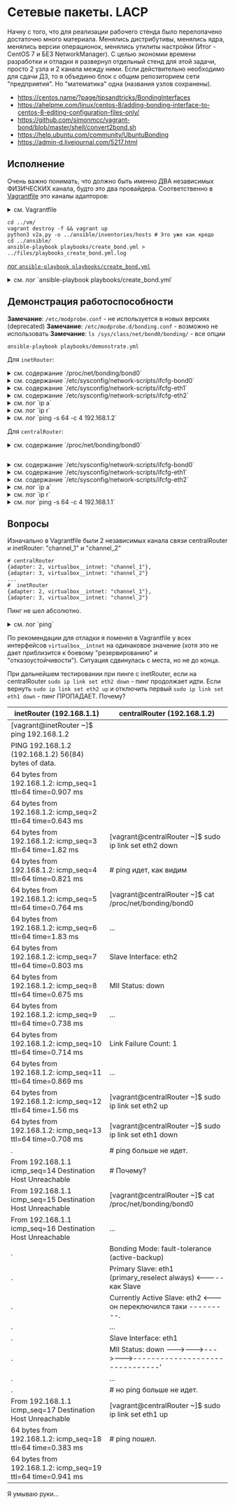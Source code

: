 #  Сетевые пакеты. LACP 

Начну c того, что для реализации рабочего стенда было перелопачено достаточно много материала. Менялись дистрибутивы, менялись ядра, менялись версии операционок, менялись утилиты настройки (Итог - CentOS 7 и БЕЗ NetworkManager). С целью экономии времени разработки и отладки я развернул отдельный стенд для этой задачи, просто 2 узла и 2 канала между ними. Если действительно необходимо для сдачи ДЗ, то я объединю блок с общим репозиторием сети "предприятия". Но "математика" одна (названия узлов сохранены).

* https://centos.name/?page/tipsandtricks/BondingInterfaces
* https://ahelpme.com/linux/centos-8/adding-bonding-interface-to-centos-8-editing-configuration-files-only/
* https://github.com/simonmcc/vagrant-bond/blob/master/shell/convert2bond.sh
* https://help.ubuntu.com/community/UbuntuBonding
* https://admin-d.livejournal.com/5217.html

## Исполнение

Очень важно понимать, что должно быть именно ДВА независимых ФИЗИЧЕСКИХ канала, будто это два провайдера. Соответственно в [Vagrantfile](./033_part2/vm/Vagrantfile) это каналы адапторов: 

<details><summary>см. Vagrantfile</summary>

```text
# -*- mode: ruby -*-
# vim: set ft=ruby :

MACHINES = {
    :inetRouter => {
        :box_name => "centos/7",
        :net => [
            {adapter: 2, virtualbox__intnet: "channel_1",},
            {adapter: 3, virtualbox__intnet: "channel_2",}
        ]
    },
    :centralRouter => {
        :box_name => "centos/7",
        :net => [
            {adapter: 2, virtualbox__intnet: "channel_1",},
            {adapter: 3, virtualbox__intnet: "channel_2",},
        ]
    },
}

Vagrant.configure("2") do |config|

    MACHINES.each do |boxname, boxconfig|
        config.gatling.rsync_on_startup = false
        config.vm.define boxname do |box|
            box.vm.provision "shell", run: "always", inline: <<-SHELL

                systemctl stop NetworkManager    # <--- No once anymore
                systemctl disable NetworkManager # <--- No once anymore

                systemctl enable network.service
                systemctl start network.service

            SHELL

            config.vm.provider "virtualbox" do |v|
                v.memory = 256
                v.cpus = 1
            end

            box.vm.box = boxconfig[:box_name]
            box.vm.host_name = boxname.to_s

            boxconfig[:net].each do |ipconf|
                box.vm.network "private_network", ipconf
            end

            box.vm.provision "shell", inline: <<-SHELL
                mkdir -p ~root/.ssh
                cp ~vagrant/.ssh/auth* ~root/.ssh
            SHELL

        end
    end
end

```

</details>

```shell
cd ../vm/
vagrant destroy -f && vagrant up 
python3 v2a.py -o ../ansible/inventories/hosts # Это уже как кредо
cd ../ansible/
ansible-playbook playbooks/create_bond.yml > ../files/playbooks_create_bond.yml.log
```

[лог `ansible-playbook playbooks/create_bond.yml`](./033_part2/files/playbooks_create_bond.yml.log)

<details><summary>см. лог `ansible-playbook playbooks/create_bond.yml`</summary>

```text

PLAY [Playbook of bond config] *************************************************

TASK [Gathering Facts] *********************************************************
ok: [centralRouter]
ok: [inetRouter]

TASK [../roles/create_bond : /etc/sysconfig/network | "NOZEROCONF=yes" | I don't want 169.254.0.0/16 network at default] ***
changed: [inetRouter]
changed: [centralRouter]

TASK [../roles/create_bond : /etc/sysconfig/network-scripts/ifcfg-<bonded> | delete interfaces] ***
changed: [inetRouter] => (item={'DEVICE': 'bond0', 'NAME': 'bond0', 'TYPE': 'Bond', 'BONDING_MASTER': 'yes', 'IPADDR': '192.168.1.1', 'NETMASK': '255.255.255.252', 'ONBOOT': 'yes', 'DEFROUTE': 'yes', 'USERCTL': 'no', 'BONDING_OPTS': '"mode=1 miimon=100 primary=eth1 primary=eth2 primary_select=always downdelay=200 updelay=200"'})
changed: [centralRouter] => (item={'DEVICE': 'bond0', 'NAME': 'bond0', 'TYPE': 'Bond', 'BONDING_MASTER': 'yes', 'IPADDR': '192.168.1.2', 'NETMASK': '255.255.255.252', 'GATEWAY': '192.168.1.1', 'ONBOOT': 'yes', 'DEFROUTE': 'yes', 'USERCTL': 'no', 'BONDING_OPTS': '"mode=1 miimon=100 primary=eth1 primary=eth2 primary_select=always downdelay=200 updelay=200"'})
changed: [inetRouter] => (item={'DEVICE': 'eth1', 'NAME': 'eth1', 'TYPE': 'Ethernet', 'SLAVE': 'yes', 'MASTER': 'bond0', 'BOOTPROTO': 'none', 'ONBOOT': 'yes', 'USERCTL': 'no', 'NM_CONTROLLED': 'no'})
changed: [centralRouter] => (item={'DEVICE': 'eth1', 'NAME': 'eth1', 'TYPE': 'Ethernet', 'SLAVE': 'yes', 'MASTER': 'bond0', 'BOOTPROTO': 'none', 'ONBOOT': 'yes', 'USERCTL': 'no', 'NM_CONTROLLED': 'no'})
changed: [inetRouter] => (item={'DEVICE': 'eth2', 'NAME': 'eth2', 'TYPE': 'Ethernet', 'SLAVE': 'yes', 'MASTER': 'bond0', 'BOOTPROTO': 'none', 'ONBOOT': 'yes', 'USERCTL': 'no', 'NM_CONTROLLED': 'no'})
changed: [centralRouter] => (item={'DEVICE': 'eth2', 'NAME': 'eth2', 'TYPE': 'Ethernet', 'SLAVE': 'yes', 'MASTER': 'bond0', 'BOOTPROTO': 'none', 'ONBOOT': 'yes', 'USERCTL': 'no', 'NM_CONTROLLED': 'no'})

TASK [../roles/create_bond : /etc/sysconfig/network-scripts/ifcfg-<bonded> | create bond] ***
changed: [inetRouter] => (item={'DEVICE': 'bond0', 'NAME': 'bond0', 'TYPE': 'Bond', 'BONDING_MASTER': 'yes', 'IPADDR': '192.168.1.1', 'NETMASK': '255.255.255.252', 'ONBOOT': 'yes', 'DEFROUTE': 'yes', 'USERCTL': 'no', 'BONDING_OPTS': '"mode=1 miimon=100 primary=eth1 primary=eth2 primary_select=always downdelay=200 updelay=200"'})
changed: [centralRouter] => (item={'DEVICE': 'bond0', 'NAME': 'bond0', 'TYPE': 'Bond', 'BONDING_MASTER': 'yes', 'IPADDR': '192.168.1.2', 'NETMASK': '255.255.255.252', 'GATEWAY': '192.168.1.1', 'ONBOOT': 'yes', 'DEFROUTE': 'yes', 'USERCTL': 'no', 'BONDING_OPTS': '"mode=1 miimon=100 primary=eth1 primary=eth2 primary_select=always downdelay=200 updelay=200"'})
changed: [inetRouter] => (item={'DEVICE': 'eth1', 'NAME': 'eth1', 'TYPE': 'Ethernet', 'SLAVE': 'yes', 'MASTER': 'bond0', 'BOOTPROTO': 'none', 'ONBOOT': 'yes', 'USERCTL': 'no', 'NM_CONTROLLED': 'no'})
changed: [centralRouter] => (item={'DEVICE': 'eth1', 'NAME': 'eth1', 'TYPE': 'Ethernet', 'SLAVE': 'yes', 'MASTER': 'bond0', 'BOOTPROTO': 'none', 'ONBOOT': 'yes', 'USERCTL': 'no', 'NM_CONTROLLED': 'no'})
changed: [inetRouter] => (item={'DEVICE': 'eth2', 'NAME': 'eth2', 'TYPE': 'Ethernet', 'SLAVE': 'yes', 'MASTER': 'bond0', 'BOOTPROTO': 'none', 'ONBOOT': 'yes', 'USERCTL': 'no', 'NM_CONTROLLED': 'no'})
changed: [centralRouter] => (item={'DEVICE': 'eth2', 'NAME': 'eth2', 'TYPE': 'Ethernet', 'SLAVE': 'yes', 'MASTER': 'bond0', 'BOOTPROTO': 'none', 'ONBOOT': 'yes', 'USERCTL': 'no', 'NM_CONTROLLED': 'no'})

RUNNING HANDLER [../roles/create_bond : systemctl-restart-network] *************
changed: [centralRouter]
changed: [inetRouter]

PLAY RECAP *********************************************************************
centralRouter              : ok=5    changed=4    unreachable=0    failed=0    skipped=0    rescued=0    ignored=0   
inetRouter                 : ok=5    changed=4    unreachable=0    failed=0    skipped=0    rescued=0    ignored=0   


```

</details>

## Демонстрация работоспособности

__Замечание__: `/etc/modprobe.conf` - не используется в новых версиях (deprecated)
__Замечание__: `/etc/modprobe.d/bonding.conf` - возможно не использовать
__Замечание__: `ls /sys/class/net/bond0/bonding/` - все опции

```shell
ansible-playbook playbooks/demonstrate.yml 
```

Для `inetRouter`:

<details><summary>см. содержание `/proc/net/bonding/bond0`</summary>

```text
Ethernet Channel Bonding Driver: v3.7.1 (April 27, 2011)

Bonding Mode: fault-tolerance (active-backup)
Primary Slave: eth2 (primary_reselect always)
Currently Active Slave: eth2
MII Status: up
MII Polling Interval (ms): 100
Up Delay (ms): 200
Down Delay (ms): 200

Slave Interface: eth1
MII Status: up
Speed: 1000 Mbps
Duplex: full
Link Failure Count: 0
Permanent HW addr: 08:00:27:b0:a8:35
Slave queue ID: 0

Slave Interface: eth2
MII Status: up
Speed: 1000 Mbps
Duplex: full
Link Failure Count: 0
Permanent HW addr: 08:00:27:27:4e:e7
Slave queue ID: 0
```

</details>

<details><summary>см. содержание `/etc/sysconfig/network-scripts/ifcfg-bond0`</summary>

```text
DEVICE=bond0
NAME=bond0
TYPE=Bond
BONDING_MASTER=yes
IPADDR=192.168.1.1
NETMASK=255.255.255.252
ONBOOT=yes
DEFROUTE=yes
USERCTL=no
BONDING_OPTS="mode=1 miimon=100 primary=eth1 primary=eth2 primary_select=always downdelay=200 updelay=200"
```

</details>

<details><summary>см. содержание `/etc/sysconfig/network-scripts/ifcfg-eth1`</summary>

```text
DEVICE=eth1
NAME=eth1
TYPE=Ethernet
SLAVE=yes
MASTER=bond0
BOOTPROTO=none
ONBOOT=yes
USERCTL=no
NM_CONTROLLED=no
```

</details>

<details><summary>см. содержание `/etc/sysconfig/network-scripts/ifcfg-eth2`</summary>

```text
DEVICE=eth2
NAME=eth2
TYPE=Ethernet
SLAVE=yes
MASTER=bond0
BOOTPROTO=none
ONBOOT=yes
USERCTL=no
NM_CONTROLLED=no
```

</details>

<details><summary>см. лог `ip a`</summary>

```text
1: lo: <LOOPBACK,UP,LOWER_UP> mtu 65536 qdisc noqueue state UNKNOWN group default qlen 1000
    link/loopback 00:00:00:00:00:00 brd 00:00:00:00:00:00
    inet 127.0.0.1/8 scope host lo
       valid_lft forever preferred_lft forever
    inet6 ::1/128 scope host 
       valid_lft forever preferred_lft forever
2: eth0: <BROADCAST,MULTICAST,UP,LOWER_UP> mtu 1500 qdisc pfifo_fast state UP group default qlen 1000
    link/ether 52:54:00:4d:77:d3 brd ff:ff:ff:ff:ff:ff
    inet 10.0.2.15/24 brd 10.0.2.255 scope global dynamic eth0
       valid_lft 86333sec preferred_lft 86333sec
    inet6 fe80::5054:ff:fe4d:77d3/64 scope link 
       valid_lft forever preferred_lft forever
3: eth1: <BROADCAST,MULTICAST,SLAVE,UP,LOWER_UP> mtu 1500 qdisc pfifo_fast master bond0 state UP group default qlen 1000
    link/ether 08:00:27:b0:a8:35 brd ff:ff:ff:ff:ff:ff
4: eth2: <BROADCAST,MULTICAST,SLAVE,UP,LOWER_UP> mtu 1500 qdisc pfifo_fast master bond0 state UP group default qlen 1000
    link/ether 08:00:27:b0:a8:35 brd ff:ff:ff:ff:ff:ff
5: bond0: <BROADCAST,MULTICAST,MASTER,UP,LOWER_UP> mtu 1500 qdisc noqueue state UP group default qlen 1000
    link/ether 08:00:27:b0:a8:35 brd ff:ff:ff:ff:ff:ff
    inet 192.168.1.1/30 brd 192.168.1.3 scope global bond0
       valid_lft forever preferred_lft forever
    inet6 fe80::a00:27ff:feb0:a835/64 scope link 
       valid_lft forever preferred_lft forever
```

</details>

<details><summary>см. лог `ip r`</summary>

```text
default via 10.0.2.2 dev eth0 
10.0.2.0/24 dev eth0 proto kernel scope link src 10.0.2.15 
192.168.1.0/30 dev bond0 proto kernel scope link src 192.168.1.1 
```

</details>

<details><summary>см. лог `ping -s 64 -c 4 192.168.1.2`</summary>

```text
PING 192.168.1.2 (192.168.1.2) 56(84) bytes of data.

--- 192.168.1.2 ping statistics ---
4 packets transmitted, 0 received, 100% packet loss, time 2999ms
```

</details>

Для `centralRouter`:

<details><summary>см. содержание `/proc/net/bonding/bond0`</summary>

```text
Ethernet Channel Bonding Driver: v3.7.1 (April 27, 2011)

Bonding Mode: fault-tolerance (active-backup)
Primary Slave: eth2 (primary_reselect always)
Currently Active Slave: eth2
MII Status: up
MII Polling Interval (ms): 100
Up Delay (ms): 200
Down Delay (ms): 200

Slave Interface: eth1
MII Status: up
Speed: 1000 Mbps
Duplex: full
Link Failure Count: 0
Permanent HW addr: 08:00:27:b0:ce:4a
Slave queue ID: 0

Slave Interface: eth2
MII Status: up
Speed: 1000 Mbps
Duplex: full
Link Failure Count: 0
Permanent HW addr: 08:00:27:84:e8:54
Slave queue ID: 0
```

</details>

```text

```


<details><summary>см. содержание `/etc/sysconfig/network-scripts/ifcfg-bond0`</summary>

```text
DEVICE=bond0
NAME=bond0
TYPE=Bond
BONDING_MASTER=yes
IPADDR=192.168.1.2
NETMASK=255.255.255.252
GATEWAY=192.168.1.1
ONBOOT=yes
DEFROUTE=yes
USERCTL=no
BONDING_OPTS="mode=1 miimon=100 primary=eth1 primary=eth2 primary_select=always downdelay=200 updelay=200"
```

</details>

<details><summary>см. содержание `/etc/sysconfig/network-scripts/ifcfg-eth1`</summary>

```text
DEVICE=eth1
NAME=eth1
TYPE=Ethernet
SLAVE=yes
MASTER=bond0
BOOTPROTO=none
ONBOOT=yes
USERCTL=no
NM_CONTROLLED=no
```

</details>

<details><summary>см. содержание `/etc/sysconfig/network-scripts/ifcfg-eth2`</summary>

```text
DEVICE=eth2
NAME=eth2
TYPE=Ethernet
SLAVE=yes
MASTER=bond0
BOOTPROTO=none
ONBOOT=yes
USERCTL=no
NM_CONTROLLED=no
```

</details>

<details><summary>см. лог `ip a`</summary>

```text
1: lo: <LOOPBACK,UP,LOWER_UP> mtu 65536 qdisc noqueue state UNKNOWN group default qlen 1000
    link/loopback 00:00:00:00:00:00 brd 00:00:00:00:00:00
    inet 127.0.0.1/8 scope host lo
       valid_lft forever preferred_lft forever
    inet6 ::1/128 scope host 
       valid_lft forever preferred_lft forever
2: eth0: <BROADCAST,MULTICAST,UP,LOWER_UP> mtu 1500 qdisc pfifo_fast state UP group default qlen 1000
    link/ether 52:54:00:4d:77:d3 brd ff:ff:ff:ff:ff:ff
    inet 10.0.2.15/24 brd 10.0.2.255 scope global dynamic eth0
       valid_lft 86333sec preferred_lft 86333sec
    inet6 fe80::5054:ff:fe4d:77d3/64 scope link 
       valid_lft forever preferred_lft forever
3: eth1: <BROADCAST,MULTICAST,SLAVE,UP,LOWER_UP> mtu 1500 qdisc pfifo_fast master bond0 state UP group default qlen 1000
    link/ether 08:00:27:b0:ce:4a brd ff:ff:ff:ff:ff:ff
4: eth2: <BROADCAST,MULTICAST,SLAVE,UP,LOWER_UP> mtu 1500 qdisc pfifo_fast master bond0 state UP group default qlen 1000
    link/ether 08:00:27:b0:ce:4a brd ff:ff:ff:ff:ff:ff
5: bond0: <BROADCAST,MULTICAST,MASTER,UP,LOWER_UP> mtu 1500 qdisc noqueue state UP group default qlen 1000
    link/ether 08:00:27:b0:ce:4a brd ff:ff:ff:ff:ff:ff
    inet 192.168.1.2/30 brd 192.168.1.3 scope global bond0
       valid_lft forever preferred_lft forever
    inet6 fe80::a00:27ff:feb0:ce4a/64 scope link 
       valid_lft forever preferred_lft forever
```

</details>

<details><summary>см. лог `ip r`</summary>

```text
default via 10.0.2.2 dev eth0 
10.0.2.0/24 dev eth0 proto kernel scope link src 10.0.2.15 
192.168.1.0/30 dev bond0 proto kernel scope link src 192.168.1.2 
```

</details>

<details><summary>см. лог `ping -s 64 -c 4 192.168.1.1`</summary>

```text
PING 192.168.1.1 (192.168.1.1) 56(84) bytes of data.
From 192.168.1.2 icmp_seq=1 Destination Host Unreachable
From 192.168.1.2 icmp_seq=2 Destination Host Unreachable
From 192.168.1.2 icmp_seq=3 Destination Host Unreachable
From 192.168.1.2 icmp_seq=4 Destination Host Unreachable

--- 192.168.1.1 ping statistics ---
4 packets transmitted, 0 received, +4 errors, 100% packet loss, time 2999ms
pipe 4
```

</details>

## Вопросы

Изначально в Vagrantfile были 2 независимых канала связи centralRouter и inetRouter: "channel_1" и "channel_2"
```shell
# centralRouter
{adapter: 2, virtualbox__intnet: "channel_1"}, 
{adapter: 3, virtualbox__intnet: "channel_2"}
...
#  inetRouter
{adapter: 2, virtualbox__intnet: "channel_1"}, 
{adapter: 3, virtualbox__intnet: "channel_2"}
```

Пинг не шел абсолютно.


<details><summary>см. лог `ping`</summary>

```text
[vagrant@inetRouter ~]$ ping -c 4 192.168.1.2
PING 192.168.1.2 (192.168.1.2) 56(84) bytes of data.
From 192.168.1.1 icmp_seq=1 Destination Host Unreachable
From 192.168.1.1 icmp_seq=2 Destination Host Unreachable
From 192.168.1.1 icmp_seq=3 Destination Host Unreachable
From 192.168.1.1 icmp_seq=4 Destination Host Unreachable

--- 192.168.1.2 ping statistics ---
4 packets transmitted, 0 received, +4 errors, 100% packet loss, time 3000ms
pipe 4


[vagrant@centralRouter ~]$ ping -c 4 192.168.1.1
PING 192.168.1.1 (192.168.1.1) 56(84) bytes of data.

--- 192.168.1.1 ping statistics ---
4 packets transmitted, 0 received, 100% packet loss, time 3000ms


```

</details>

По рекомендации для отладки я поменял в Vagrantfile у всех интерфейсов `virtualbox__intnet` на одинаковое значение (хотя это не дает приблизится к боевому "резервированию" и "отказоустойчивости"). Ситуация сдвинулась с места, но не до конца.

При дальнейшем тестировании при пинге с inetRouter, если на centralRouter `sudo ip link set eth2 down` - пинг продолжает идти.
Если вернуть `sudo ip link set eth2 up` и отключить первый `sudo ip link set eth1 down` - пинг ПРОПАДАЕТ.
Почему?

inetRouter (192.168.1.1) | centralRouter (192.168.1.2)
 --- | --- 
[vagrant@inetRouter ~]$  ping  192.168.1.2 | 
PING 192.168.1.2 (192.168.1.2) 56(84) bytes of data. | 
64 bytes from 192.168.1.2: icmp_seq=1 ttl=64 time=0.907 ms | 
64 bytes from 192.168.1.2: icmp_seq=2 ttl=64 time=0.643 ms | 
64 bytes from 192.168.1.2: icmp_seq=3 ttl=64 time=1.82 ms | [vagrant@centralRouter ~]$  sudo ip link set eth2 down
64 bytes from 192.168.1.2: icmp_seq=4 ttl=64 time=0.821 ms | # ping идет, как видим
64 bytes from 192.168.1.2: icmp_seq=5 ttl=64 time=0.764 ms | [vagrant@centralRouter ~]$  cat /proc/net/bonding/bond0
64 bytes from 192.168.1.2: icmp_seq=6 ttl=64 time=1.83 ms | ...
64 bytes from 192.168.1.2: icmp_seq=7 ttl=64 time=0.803 ms | Slave Interface: eth2
64 bytes from 192.168.1.2: icmp_seq=8 ttl=64 time=0.675 ms | MII Status: down
64 bytes from 192.168.1.2: icmp_seq=9 ttl=64 time=0.738 ms | ...
64 bytes from 192.168.1.2: icmp_seq=10 ttl=64 time=0.714 ms | Link Failure Count: 1
64 bytes from 192.168.1.2: icmp_seq=11 ttl=64 time=0.869 ms | ...
64 bytes from 192.168.1.2: icmp_seq=12 ttl=64 time=1.56 ms | [vagrant@centralRouter ~]$ sudo ip link set eth2 up
64 bytes from 192.168.1.2: icmp_seq=13 ttl=64 time=0.708 ms | [vagrant@centralRouter ~]$ sudo ip link set eth1 down
. | # ping больше не идет. 
From 192.168.1.1 icmp_seq=14 Destination Host Unreachable | # Почему?
From 192.168.1.1 icmp_seq=15 Destination Host Unreachable | [vagrant@centralRouter ~]$  cat /proc/net/bonding/bond0
From 192.168.1.1 icmp_seq=16 Destination Host Unreachable | ...
. | Bonding Mode: fault-tolerance (active-backup)
. | Primary Slave: eth1 (primary_reselect always)    <----- как Slave
. | Currently Active Slave: eth2 <--- он переключился таки ---------.
. | ...                                                             |
. | Slave Interface: eth1                                           |
. | MII Status: down --->--->--->--->-------------------------------'
. | ...
. | #  но ping больше не идет.
From 192.168.1.1 icmp_seq=17 Destination Host Unreachable | [vagrant@centralRouter ~]$ sudo ip link set eth1 up
64 bytes from 192.168.1.2: icmp_seq=18 ttl=64 time=0.383 ms | # ping пошел. 
64 bytes from 192.168.1.2: icmp_seq=19 ttl=64 time=0.941 ms | 


Я умываю руки...